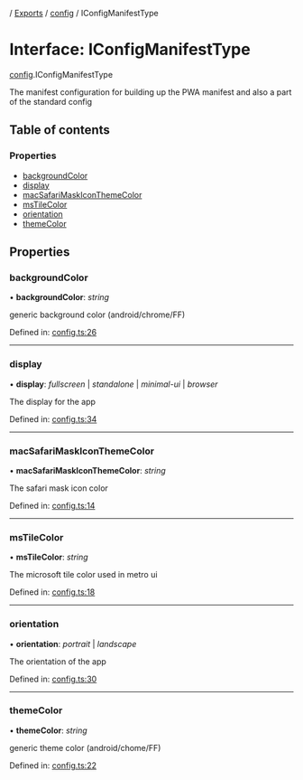 [](../README.md) / [Exports](../modules.md) / [config](../modules/config.md) / IConfigManifestType

# Interface: IConfigManifestType

[config](../modules/config.md).IConfigManifestType

The manifest configuration for building up the PWA manifest
and also a part of the standard config

## Table of contents

### Properties

- [backgroundColor](config.iconfigmanifesttype.md#backgroundcolor)
- [display](config.iconfigmanifesttype.md#display)
- [macSafariMaskIconThemeColor](config.iconfigmanifesttype.md#macsafarimaskiconthemecolor)
- [msTileColor](config.iconfigmanifesttype.md#mstilecolor)
- [orientation](config.iconfigmanifesttype.md#orientation)
- [themeColor](config.iconfigmanifesttype.md#themecolor)

## Properties

### backgroundColor

• **backgroundColor**: *string*

generic background color (android/chrome/FF)

Defined in: [config.ts:26](https://github.com/onzag/itemize/blob/11a98dec/config.ts#L26)

___

### display

• **display**: *fullscreen* \| *standalone* \| *minimal-ui* \| *browser*

The display for the app

Defined in: [config.ts:34](https://github.com/onzag/itemize/blob/11a98dec/config.ts#L34)

___

### macSafariMaskIconThemeColor

• **macSafariMaskIconThemeColor**: *string*

The safari mask icon color

Defined in: [config.ts:14](https://github.com/onzag/itemize/blob/11a98dec/config.ts#L14)

___

### msTileColor

• **msTileColor**: *string*

The microsoft tile color used in metro ui

Defined in: [config.ts:18](https://github.com/onzag/itemize/blob/11a98dec/config.ts#L18)

___

### orientation

• **orientation**: *portrait* \| *landscape*

The orientation of the app

Defined in: [config.ts:30](https://github.com/onzag/itemize/blob/11a98dec/config.ts#L30)

___

### themeColor

• **themeColor**: *string*

generic theme color (android/chome/FF)

Defined in: [config.ts:22](https://github.com/onzag/itemize/blob/11a98dec/config.ts#L22)
